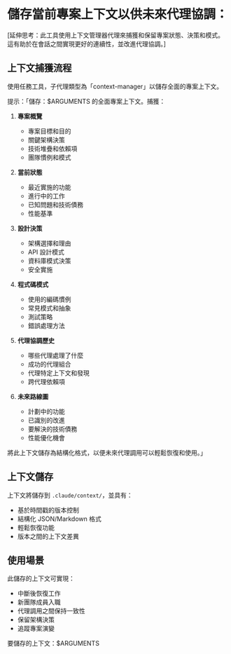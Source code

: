 # 儲存當前專案上下文以供未來代理協調：

[延伸思考：此工具使用上下文管理器代理來捕獲和保留專案狀態、決策和模式。這有助於在會話之間實現更好的連續性，並改進代理協調。]

## 上下文捕獲流程

使用任務工具，子代理類型為「context-manager」以儲存全面的專案上下文。

提示：「儲存：$ARGUMENTS 的全面專案上下文。捕獲：

1. **專案概覽**
   - 專案目標和目的
   - 關鍵架構決策
   - 技術堆疊和依賴項
   - 團隊慣例和模式

2. **當前狀態**
   - 最近實施的功能
   - 進行中的工作
   - 已知問題和技術債務
   - 性能基準

3. **設計決策**
   - 架構選擇和理由
   - API 設計模式
   - 資料庫模式決策
   - 安全實施

4. **程式碼模式**
   - 使用的編碼慣例
   - 常見模式和抽象
   - 測試策略
   - 錯誤處理方法

5. **代理協調歷史**
   - 哪些代理處理了什麼
   - 成功的代理組合
   - 代理特定上下文和發現
   - 跨代理依賴項

6. **未來路線圖**
   - 計劃中的功能
   - 已識別的改進
   - 要解決的技術債務
   - 性能優化機會

將此上下文儲存為結構化格式，以便未來代理調用可以輕鬆恢復和使用。」

## 上下文儲存

上下文將儲存到 `.claude/context/`，並具有：
- 基於時間戳的版本控制
- 結構化 JSON/Markdown 格式
- 輕鬆恢復功能
- 版本之間的上下文差異

## 使用場景

此儲存的上下文可實現：
- 中斷後恢復工作
- 新團隊成員入職
- 代理調用之間保持一致性
- 保留架構決策
- 追蹤專案演變

要儲存的上下文：$ARGUMENTS
